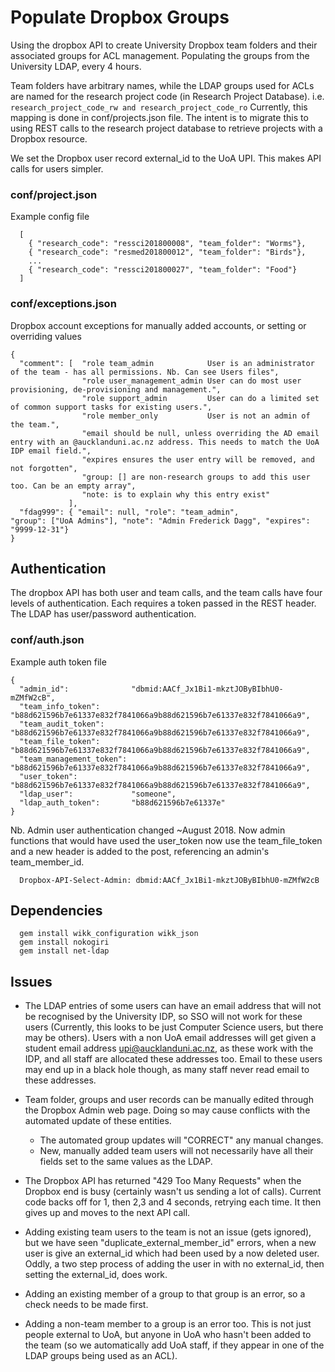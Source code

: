 # Populate Dropbox Groups
Using the dropbox API to create University Dropbox team folders and their associated groups for ACL management. Populating the groups from the University LDAP, every 4 hours. 

Team folders have arbitrary names, while the LDAP groups used for ACLs are named for the research project code (in Research Project Database). 
i.e. ```research_project_code_rw and research_project_code_ro```
Currently, this mapping is done in conf/projects.json file. The intent is to migrate this to using REST calls to the research project database to retrieve projects with a Dropbox resource.

We set the Dropbox user record external_id to the UoA UPI. This makes API calls for users simpler.

### conf/project.json
Example config file
```
  [
    { "research_code": "ressci201800008", "team_folder": "Worms"},
    { "research_code": "resmed201800012", "team_folder": "Birds"},
    ...
    { "research_code": "ressci201800027", "team_folder": "Food"}
  ]
```
### conf/exceptions.json
Dropbox account exceptions for manually added accounts, or setting or overriding values
```
{
  "comment": [  "role team_admin            User is an administrator of the team - has all permissions. Nb. Can see Users files",
                "role user_management_admin User can do most user provisioning, de-provisioning and management.",
                "role support_admin         User can do a limited set of common support tasks for existing users.",
                "role member_only           User is not an admin of the team.",
                "email should be null, unless overriding the AD email entry with an @aucklanduni.ac.nz address. This needs to match the UoA IDP email field.",
                "expires ensures the user entry will be removed, and not forgotten",
                "group: [] are non-research groups to add this user too. Can be an empty array",
                "note: is to explain why this entry exist"
             ],
  "fdag999": { "email": null, "role": "team_admin",            "group": ["UoA Admins"], "note": "Admin Frederick Dagg", "expires": "9999-12-31"}
}
```
## Authentication
The dropbox API has both user and team calls, and the team calls have four levels of authentication. Each requires a token passed in the REST header. The LDAP has user/password authentication.

### conf/auth.json
Example auth token file
```
{
  "admin_id":              "dbmid:AACf_Jx1Bi1-mkztJOByBIbhU0-mZMfW2cB",
  "team_info_token":       "b88d621596b7e61337e832f7841066a9b88d621596b7e61337e832f7841066a9",
  "team_audit_token":      "b88d621596b7e61337e832f7841066a9b88d621596b7e61337e832f7841066a9",
  "team_file_token":       "b88d621596b7e61337e832f7841066a9b88d621596b7e61337e832f7841066a9", 
  "team_management_token": "b88d621596b7e61337e832f7841066a9b88d621596b7e61337e832f7841066a9",
  "user_token":            "b88d621596b7e61337e832f7841066a9b88d621596b7e61337e832f7841066a9",
  "ldap_user":             "someone",
  "ldap_auth_token":       "b88d621596b7e61337e"
}
```
Nb. Admin user authentication changed ~August 2018. Now admin functions that would have used the user_token now use the team_file_token and a new header is added to the post, referencing an admin's team_member_id.
```
  Dropbox-API-Select-Admin: dbmid:AACf_Jx1Bi1-mkztJOByBIbhU0-mZMfW2cB
```

## Dependencies
```
  gem install wikk_configuration wikk_json 
  gem install nokogiri
  gem install net-ldap
```

## Issues

* The LDAP entries of some users can have an email address that will not be recognised by the University IDP, so SSO will not work for these users (Currently, this looks to be just Computer Science users, but there may be others). Users with a non UoA email addresses will get given a student email address upi@aucklanduni.ac.nz, as these work with the IDP, and all staff are allocated these addresses too. Email to these users may end up in a black hole though, as many staff never read email to these addresses.

* Team folder, groups and user records can be manually edited through the Dropbox Admin web page. Doing so may cause conflicts with the automated update of these entities. 
  * The automated group updates will "CORRECT" any manual changes. 
  * New, manually added team users will not necessarily have all their fields set to the same values as the LDAP.

* The Dropbox API has returned "429 Too Many Requests" when the Dropbox end is busy (certainly wasn't us sending a lot of calls). Current code backs off for 1, then 2,3 and 4 seconds, retrying each time. It then gives up and moves to the next API call.

* Adding existing team users to the team is not an issue (gets ignored), but we have seen "duplicate_external_member_id" errors, when a new user is give an external_id which had been used by a now deleted user. Oddly, a two step process of adding the user in with no external_id, then setting the external_id, does work. 

* Adding an existing member of a group to that group is an error, so a check needs to be made first.

* Adding a non-team member to a group is an error too. This is not just people external to UoA, but anyone in UoA who hasn't been added to the team (so we automatically add UoA staff, if they appear in one of the LDAP groups being used as an ACL). 



